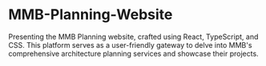 # MMB-Planning-Website
Presenting the MMB Planning website, crafted using React, TypeScript, and CSS. This platform serves as a user-friendly gateway to delve into MMB's comprehensive architecture planning services and showcase their projects. 
